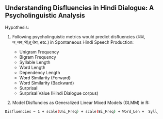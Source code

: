 ## Understanding Disfluencies in Hindi Dialogue: A Psycholinguistic Analysis

Hypothesis: 
1. Following psycholinguistic metrics would predict disfluencies (अअ, ज_जब_भी,तू तेरा, etc.) in Spontaneous Hindi Speech Production:
    - Unigram Frequency
    - Bigram Frequency
    - Syllable Length
    - Word Length
    - Dependency Length
    - Word Similarity (Forward)
    - Word Similarity (Backward) 
    - Surprisal 
    - Surprisal Value (Hindi Dialogue corpus)

2. Model Disfluncies as Generalized Linear Mixed Models (GLMM) in R:

```bash
Disfluencies ~ 1 + scale(Uni_Freq) + scale(Bi_Freq) + Word_Len +  Syll_Len + WordSimForward + WordSimBackward + DepLen + surprisal_NC + surprisal_DC + (1 | SpeakerId) + (1|SentenceId)